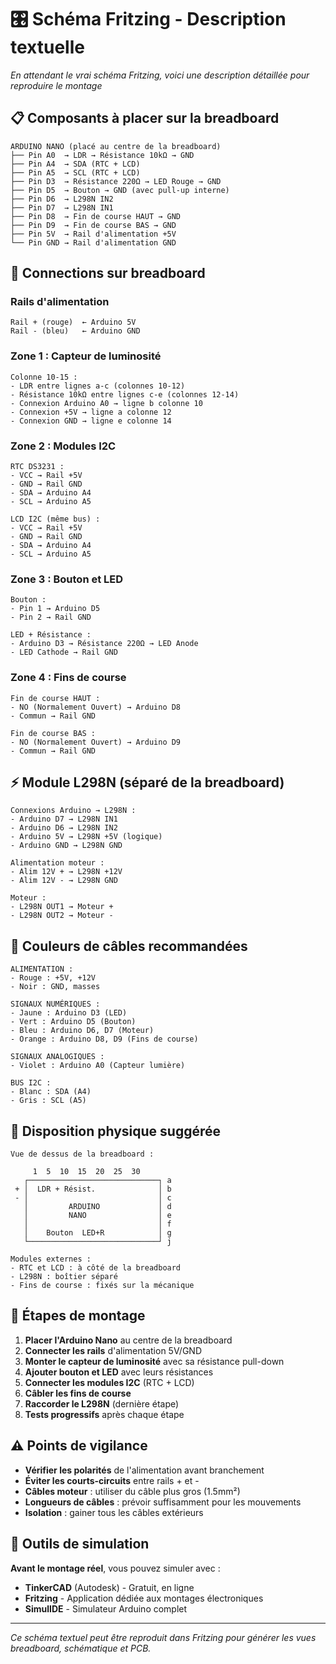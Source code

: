 # 🎛️ Schéma Fritzing - Description textuelle

*En attendant le vrai schéma Fritzing, voici une description détaillée pour reproduire le montage*

## 📋 Composants à placer sur la breadboard

```
ARDUINO NANO (placé au centre de la breadboard)
├── Pin A0  → LDR → Résistance 10kΩ → GND
├── Pin A4  → SDA (RTC + LCD)  
├── Pin A5  → SCL (RTC + LCD)
├── Pin D3  → Résistance 220Ω → LED Rouge → GND
├── Pin D5  → Bouton → GND (avec pull-up interne)
├── Pin D6  → L298N IN2
├── Pin D7  → L298N IN1
├── Pin D8  → Fin de course HAUT → GND
├── Pin D9  → Fin de course BAS → GND
├── Pin 5V  → Rail d'alimentation +5V
└── Pin GND → Rail d'alimentation GND
```

## 🔌 Connections sur breadboard

### Rails d'alimentation
```
Rail + (rouge)  ← Arduino 5V
Rail - (bleu)   ← Arduino GND
```

### Zone 1 : Capteur de luminosité
```
Colonne 10-15 :
- LDR entre lignes a-c (colonnes 10-12)
- Résistance 10kΩ entre lignes c-e (colonnes 12-14)  
- Connexion Arduino A0 → ligne b colonne 10
- Connexion +5V → ligne a colonne 12
- Connexion GND → ligne e colonne 14
```

### Zone 2 : Modules I2C  
```
RTC DS3231 :
- VCC → Rail +5V
- GND → Rail GND  
- SDA → Arduino A4
- SCL → Arduino A5

LCD I2C (même bus) :
- VCC → Rail +5V
- GND → Rail GND
- SDA → Arduino A4  
- SCL → Arduino A5
```

### Zone 3 : Bouton et LED
```
Bouton :
- Pin 1 → Arduino D5
- Pin 2 → Rail GND

LED + Résistance :
- Arduino D3 → Résistance 220Ω → LED Anode
- LED Cathode → Rail GND
```

### Zone 4 : Fins de course
```
Fin de course HAUT :
- NO (Normalement Ouvert) → Arduino D8
- Commun → Rail GND

Fin de course BAS :
- NO (Normalement Ouvert) → Arduino D9  
- Commun → Rail GND
```

## ⚡ Module L298N (séparé de la breadboard)

```
Connexions Arduino → L298N :
- Arduino D7 → L298N IN1
- Arduino D6 → L298N IN2  
- Arduino 5V → L298N +5V (logique)
- Arduino GND → L298N GND

Alimentation moteur :
- Alim 12V + → L298N +12V
- Alim 12V - → L298N GND

Moteur :  
- L298N OUT1 → Moteur +
- L298N OUT2 → Moteur -
```

## 🎨 Couleurs de câbles recommandées

```
ALIMENTATION :
- Rouge : +5V, +12V
- Noir : GND, masses

SIGNAUX NUMÉRIQUES :
- Jaune : Arduino D3 (LED)
- Vert : Arduino D5 (Bouton)
- Bleu : Arduino D6, D7 (Moteur)
- Orange : Arduino D8, D9 (Fins de course)

SIGNAUX ANALOGIQUES :
- Violet : Arduino A0 (Capteur lumière)

BUS I2C :
- Blanc : SDA (A4)
- Gris : SCL (A5)
```

## 📐 Disposition physique suggérée

```
Vue de dessus de la breadboard :

     1  5  10  15  20  25  30
   ┌─────────────────────────────┐ a
 + │  LDR + Résist.              │ b  
 - │                             │ c
   │         ARDUINO             │ d
   │         NANO                │ e  
   │                             │ f
   │    Bouton  LED+R            │ g
   └─────────────────────────────┘ j

Modules externes :
- RTC et LCD : à côté de la breadboard
- L298N : boîtier séparé  
- Fins de course : fixés sur la mécanique
```

## 🔧 Étapes de montage

1. **Placer l'Arduino Nano** au centre de la breadboard
2. **Connecter les rails** d'alimentation 5V/GND
3. **Monter le capteur de luminosité** avec sa résistance pull-down
4. **Ajouter bouton et LED** avec leurs résistances
5. **Connecter les modules I2C** (RTC + LCD)
6. **Câbler les fins de course** 
7. **Raccorder le L298N** (dernière étape)
8. **Tests progressifs** après chaque étape

## ⚠️ Points de vigilance

- **Vérifier les polarités** de l'alimentation avant branchement
- **Éviter les courts-circuits** entre rails + et -
- **Câbles moteur** : utiliser du câble plus gros (1.5mm²)
- **Longueurs de câbles** : prévoir suffisamment pour les mouvements
- **Isolation** : gainer tous les câbles extérieurs

## 📱 Outils de simulation

**Avant le montage réel**, vous pouvez simuler avec :
- **TinkerCAD** (Autodesk) - Gratuit, en ligne
- **Fritzing** - Application dédiée aux montages électroniques
- **SimulIDE** - Simulateur Arduino complet

---

*Ce schéma textuel peut être reproduit dans Fritzing pour générer les vues breadboard, schématique et PCB.*
